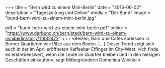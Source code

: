 +++
title = "Bern wird zu einem Mini-Berlin"
date = "2016-06-02"
description = "Tageszeitung und Online"
media = "Der Bund"
image = "bund-bern-wird-zu-einem-mini-berlin.jpg"

pdf = "bund-bern-wird-zu-einem-mini-berlin.pdf"
online = "https://www.derbund.ch/bern/stadt/bern-wird-zu-einem-miniberlin/story/11832472"
+++
«Beizen, Bars und Cafés spriessen in Berner Quartieren wie Pilze aus dem Boden. [...] Dieser Trend zeigt sich auch in der im April eröffneten Kaffeebar Effinger im City-West. «Ich finde es erstrebenswert, wenn die Leute im Quartier bleiben und in den hiesigen Geschäften einkaufen», sagt Mitbegründerin Domenica Winkler.»
